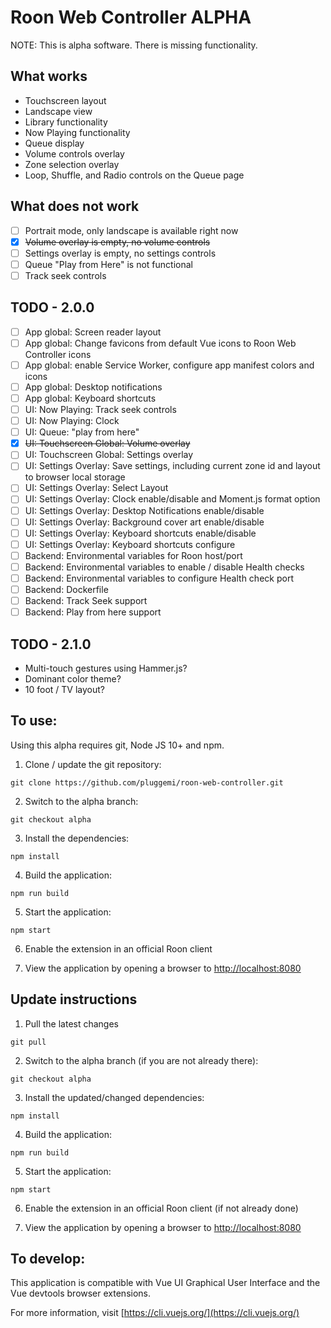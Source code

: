 # Roon Web Controller ALPHA

NOTE: This is alpha software. There is missing functionality.

## What works

- Touchscreen layout
- Landscape view
- Library functionality
- Now Playing functionality
- Queue display
- Volume controls overlay
- Zone selection overlay
- Loop, Shuffle, and Radio controls on the Queue page

## What does not work

- [ ] Portrait mode, only landscape is available right now
- [x] ~~Volume overlay is empty, no volume controls~~
- [ ] Settings overlay is empty, no settings controls
- [ ] Queue "Play from Here" is not functional
- [ ] Track seek controls

## TODO - 2.0.0

- [ ] App global: Screen reader layout
- [ ] App global: Change favicons from default Vue icons to Roon Web Controller icons
- [ ] App global: enable Service Worker, configure app manifest colors and icons
- [ ] App global: Desktop notifications
- [ ] App global: Keyboard shortcuts
- [ ] UI: Now Playing: Track seek controls
- [ ] UI: Now Playing: Clock
- [ ] UI: Queue: "play from here"
- [x] ~~UI: Touchscreen Global: Volume overlay~~
- [ ] UI: Touchscreen Global: Settings overlay
- [ ] UI: Settings Overlay: Save settings, including current zone id and layout to browser local storage
- [ ] UI: Settings Overlay: Select Layout
- [ ] UI: Settings Overlay: Clock enable/disable and Moment.js format option
- [ ] UI: Settings Overlay: Desktop Notifications enable/disable
- [ ] UI: Settings Overlay: Background cover art enable/disable
- [ ] UI: Settings Overlay: Keyboard shortcuts enable/disable
- [ ] UI: Settings Overlay: Keyboard shortcuts configure
- [ ] Backend: Environmental variables for Roon host/port
- [ ] Backend: Environmental variables to enable / disable Health checks
- [ ] Backend: Environmental variables to configure Health check port
- [ ] Backend: Dockerfile
- [ ] Backend: Track Seek support
- [ ] Backend: Play from here support

## TODO - 2.1.0

- Multi-touch gestures using Hammer.js?
- Dominant color theme?
- 10 foot / TV layout?

## To use:

Using this alpha requires git, Node JS 10+ and npm.

1. Clone / update the git repository:

`git clone https://github.com/pluggemi/roon-web-controller.git`

2. Switch to the alpha branch:

`git checkout alpha`

3. Install the dependencies:

`npm install`

4. Build the application:

`npm run build`

5. Start the application:

`npm start`

6. Enable the extension in an official Roon client

7. View the application by opening a browser to [http://localhost:8080](http://localhost:8080)

## Update instructions
1. Pull the latest changes

  `git pull`

  2. Switch to the alpha branch (if you are not already there):

  `git checkout alpha`

  3. Install the updated/changed dependencies:

  `npm install`

  4. Build the application:

  `npm run build`

  5. Start the application:

  `npm start`

  6. Enable the extension in an official Roon client (if not already done)

  7. View the application by opening a browser to [http://localhost:8080](http://localhost:8080)

## To develop:

This application is compatible with Vue UI Graphical User Interface and the Vue devtools browser extensions.

For more information, visit [https://cli.vuejs.org/](https://cli.vuejs.org/)
